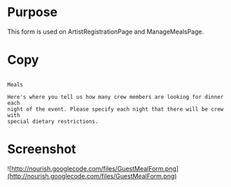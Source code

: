 # Purpose #

This form is used on ArtistRegistrationPage and ManageMealsPage.

# Copy #

```

Meals

Here's where you tell us how many crew members are looking for dinner each
night of the event. Please specify each night that there will be crew with
special dietary restrictions.

```

# Screenshot #

![http://nourish.googlecode.com/files/GuestMealForm.png](http://nourish.googlecode.com/files/GuestMealForm.png)